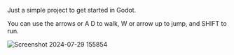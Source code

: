 Just a simple project to get started in Godot.

You can use the arrows or A D to walk, W or arrow up to jump, and SHIFT to run.

![Screenshot 2024-07-29 155854](https://github.com/user-attachments/assets/6d0807ff-1f3c-47d3-9fb4-bea5344f8272)
